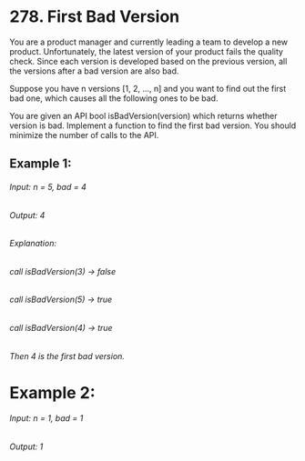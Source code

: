 # 278. First Bad Version

You are a product manager and currently leading a team to develop a new product. Unfortunately, the latest version of your product fails the quality check. Since each version is developed based on the previous version, all the versions after a bad version are also bad.

Suppose you have n versions [1, 2, ..., n] and you want to find out the first bad one, which causes all the following ones to be bad.

You are given an API bool isBadVersion(version) which returns whether version is bad. Implement a function to find the first bad version. You should minimize the number of calls to the API.

 

## Example 1:

###### Input: n = 5, bad = 4
###### Output: 4
###### Explanation:
###### call isBadVersion(3) -> false
###### call isBadVersion(5) -> true
###### call isBadVersion(4) -> true
###### Then 4 is the first bad version.

# Example 2:

###### Input: n = 1, bad = 1
###### Output: 1
 
